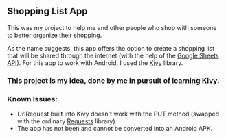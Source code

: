 ## Shopping List App

This was my project to help me and other people who shop with someone to better organize their shopping.

As the name suggests, this app offers the option to create a shopping list that will be shared through the internet (with the help of the [Google Sheets](https://www.google.com/sheets/about/) [API](https://sheety.co/)). For this app to work with Android, I used the [Kivy](https://kivy.org/) library.

### This project is my idea, done by me in pursuit of learning Kivy.

### Known Issues:
- UrlRequest built into Kivy doesn't work with the PUT method (swapped with the ordinary [Requests](https://pypi.org/project/requests/) library).
- The app has not been and cannot be converted into an Android APK.
